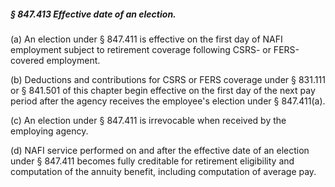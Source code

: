 ##### § 847.413 Effective date of an election. #####

(a) An election under § 847.411 is effective on the first day of NAFI employment subject to retirement coverage following CSRS- or FERS-covered employment.

(b) Deductions and contributions for CSRS or FERS coverage under § 831.111 or § 841.501 of this chapter begin effective on the first day of the next pay period after the agency receives the employee's election under § 847.411(a).

(c) An election under § 847.411 is irrevocable when received by the employing agency.

(d) NAFI service performed on and after the effective date of an election under § 847.411 becomes fully creditable for retirement eligibility and computation of the annuity benefit, including computation of average pay.